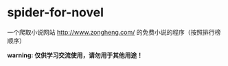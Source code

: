 # spider-for-novel

一个爬取小说网站 http://www.zongheng.com/ 的免费小说的程序（按照排行榜顺序）

**warning: 仅供学习交流使用，请勿用于其他用途！**
